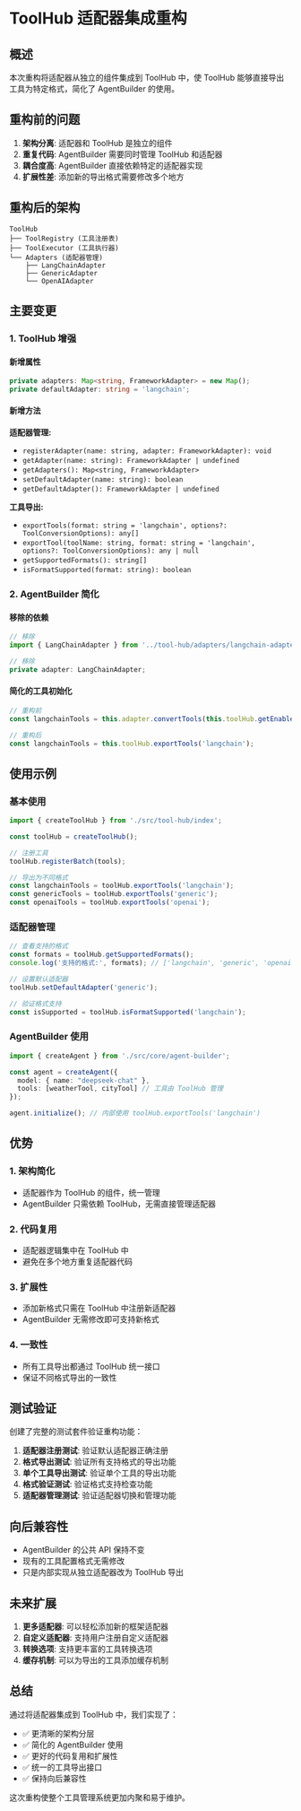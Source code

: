# ToolHub 适配器集成重构

## 概述

本次重构将适配器从独立的组件集成到 ToolHub 中，使 ToolHub 能够直接导出工具为特定格式，简化了 AgentBuilder 的使用。

## 重构前的问题

1. **架构分离**: 适配器和 ToolHub 是独立的组件
2. **重复代码**: AgentBuilder 需要同时管理 ToolHub 和适配器
3. **耦合度高**: AgentBuilder 直接依赖特定的适配器实现
4. **扩展性差**: 添加新的导出格式需要修改多个地方

## 重构后的架构

```
ToolHub
├── ToolRegistry (工具注册表)
├── ToolExecutor (工具执行器)
└── Adapters (适配器管理)
    ├── LangChainAdapter
    ├── GenericAdapter
    └── OpenAIAdapter
```

## 主要变更

### 1. ToolHub 增强

#### 新增属性
```typescript
private adapters: Map<string, FrameworkAdapter> = new Map();
private defaultAdapter: string = 'langchain';
```

#### 新增方法

**适配器管理:**
- `registerAdapter(name: string, adapter: FrameworkAdapter): void`
- `getAdapter(name: string): FrameworkAdapter | undefined`
- `getAdapters(): Map<string, FrameworkAdapter>`
- `setDefaultAdapter(name: string): boolean`
- `getDefaultAdapter(): FrameworkAdapter | undefined`

**工具导出:**
- `exportTools(format: string = 'langchain', options?: ToolConversionOptions): any[]`
- `exportTool(toolName: string, format: string = 'langchain', options?: ToolConversionOptions): any | null`
- `getSupportedFormats(): string[]`
- `isFormatSupported(format: string): boolean`

### 2. AgentBuilder 简化

#### 移除的依赖
```typescript
// 移除
import { LangChainAdapter } from '../tool-hub/adapters/langchain-adapter';

// 移除
private adapter: LangChainAdapter;
```

#### 简化的工具初始化
```typescript
// 重构前
const langchainTools = this.adapter.convertTools(this.toolHub.getEnabled());

// 重构后
const langchainTools = this.toolHub.exportTools('langchain');
```

## 使用示例

### 基本使用

```typescript
import { createToolHub } from './src/tool-hub/index';

const toolHub = createToolHub();

// 注册工具
toolHub.registerBatch(tools);

// 导出为不同格式
const langchainTools = toolHub.exportTools('langchain');
const genericTools = toolHub.exportTools('generic');
const openaiTools = toolHub.exportTools('openai');
```

### 适配器管理

```typescript
// 查看支持的格式
const formats = toolHub.getSupportedFormats();
console.log('支持的格式:', formats); // ['langchain', 'generic', 'openai']

// 设置默认适配器
toolHub.setDefaultAdapter('generic');

// 验证格式支持
const isSupported = toolHub.isFormatSupported('langchain');
```

### AgentBuilder 使用

```typescript
import { createAgent } from './src/core/agent-builder';

const agent = createAgent({
  model: { name: "deepseek-chat" },
  tools: [weatherTool, cityTool] // 工具由 ToolHub 管理
});

agent.initialize(); // 内部使用 toolHub.exportTools('langchain')
```

## 优势

### 1. 架构简化
- 适配器作为 ToolHub 的组件，统一管理
- AgentBuilder 只需依赖 ToolHub，无需直接管理适配器

### 2. 代码复用
- 适配器逻辑集中在 ToolHub 中
- 避免在多个地方重复适配器代码

### 3. 扩展性
- 添加新格式只需在 ToolHub 中注册新适配器
- AgentBuilder 无需修改即可支持新格式

### 4. 一致性
- 所有工具导出都通过 ToolHub 统一接口
- 保证不同格式导出的一致性

## 测试验证

创建了完整的测试套件验证重构功能：

1. **适配器注册测试**: 验证默认适配器正确注册
2. **格式导出测试**: 验证所有支持格式的导出功能
3. **单个工具导出测试**: 验证单个工具的导出功能
4. **格式验证测试**: 验证格式支持检查功能
5. **适配器管理测试**: 验证适配器切换和管理功能

## 向后兼容性

- AgentBuilder 的公共 API 保持不变
- 现有的工具配置格式无需修改
- 只是内部实现从独立适配器改为 ToolHub 导出

## 未来扩展

1. **更多适配器**: 可以轻松添加新的框架适配器
2. **自定义适配器**: 支持用户注册自定义适配器
3. **转换选项**: 支持更丰富的工具转换选项
4. **缓存机制**: 可以为导出的工具添加缓存机制

## 总结

通过将适配器集成到 ToolHub 中，我们实现了：

- ✅ 更清晰的架构分层
- ✅ 简化的 AgentBuilder 使用
- ✅ 更好的代码复用和扩展性
- ✅ 统一的工具导出接口
- ✅ 保持向后兼容性

这次重构使整个工具管理系统更加内聚和易于维护。
